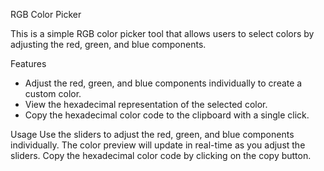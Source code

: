 RGB Color Picker

This is a simple RGB color picker tool that allows users to select colors by adjusting the red, green, and blue components.

 Features

- Adjust the red, green, and blue components individually to create a custom color.
- View the hexadecimal representation of the selected color.
- Copy the hexadecimal color code to the clipboard with a single click.

Usage
Use the sliders to adjust the red, green, and blue components individually.
The color preview will update in real-time as you adjust the sliders.
Copy the hexadecimal color code by clicking on the copy button.

